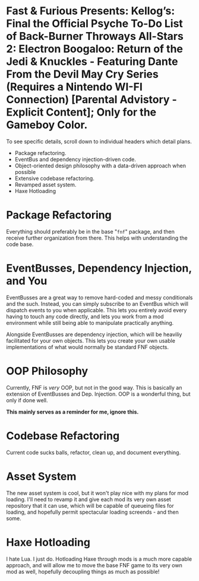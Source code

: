 # Fast & Furious Presents: Kellog’s: Final the Official Psyche To-Do List of Back-Burner Throways All-Stars 2: Electron Boogaloo: Return of the Jedi & Knuckles - Featuring Dante From the Devil May Cry Series (Requires a Nintendo WI-FI Connection) [Parental Advistory - Explicit Content]; Only for the Gameboy Color.

To see specific details, scroll down to individual headers which detail plans.

* Package refactoring.
* EventBus and dependency injection-driven code.
* Object-oriented design philosophy with a data-driven approach when possible
* Extensive codebase refactoring.
* Revamped asset system.
* Haxe Hotloading

# Package Refactoring
Everything should preferably be in the base "`fnf`" package, and then receive further organization from there. This helps with understanding the code base.

# EventBusses, Dependency Injection, and You
EventBusses are a great way to remove hard-coded and messy conditionals and the such. Instead, you can simply subscribe to an EventBus which will dispatch events to you when applicable. This lets you entirely avoid every having to touch any code directly, and lets you work from a mod environment while still being able to manipulate practically anything.

Alongside EventBusses are dependency injection, which will be heaviliy facilitated for your own objects. This lets you create your own usable implementations of what would normally be standard FNF objects.

# OOP Philosophy
Currently, FNF is *very* OOP, but not in the good way. This is basically an extension of EventBusses and Dep. Injection. OOP is a wonderful thing, but only if done well.

**This mainly serves as a reminder for me, ignore this.**

# Codebase Refactoring
Current code sucks balls, refactor, clean up, and document everything.

# Asset System
The new asset system is cool, but it won't play nice with my plans for mod loading. I'll need to revamp it and give each mod its very own asset repository that it can use, which will be capable of queueing files for loading, and hopefully permit spectacular loading screends - and then some.

# Haxe Hotloading
I hate Lua. I just do. Hotloading Haxe through mods is a much more capable approach, and will allow me to move the base FNF game to its very own mod as well, hopefully decoupling things as much as possible!